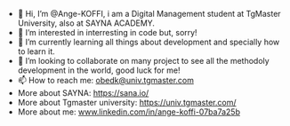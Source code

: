 - 👋 Hi, I’m @Ange-KOFFI, i am a Digital Management student at TgMaster University, also at SAYNA ACADEMY.
- 👀 I’m interested in interresting in code but, sorry!
- 🌱 I’m currently learning all things about development and specially how to learn it.
- 💞️ I’m looking to collaborate on many project to see all the methodoly development in the world, good luck for me!
- 📫 How to reach me:  obedk@univ.tgmaster.com
-  More about SAYNA:  https://sana.io/
-  More about Tgmaster university:  https://univ.tgmaster.com/
-  More about me:  www.linkedin.com/in/ange-koffi-07ba7a25b
<!---
Ange-KOFFI/Ange-KOFFI is a ✨ special ✨ repository because its `README.md` (this file) appears on your GitHub profile.
You can click the Preview link to take a look at your changes.
--->
